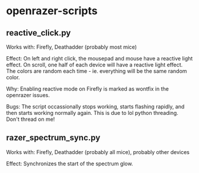 # openrazer-scripts

## reactive_click.py
Works with: Firefly, Deathadder (probably most mice)

Effect: On left and right click, the mousepad and mouse have a reactive light effect. On scroll, one half of each device will have a reactive light effect. The colors are random each time - ie. everything will be the same random color.

Why: Enabling reactive mode on Firefly is marked as wontfix in the openrazer issues.

Bugs: The script occassionally stops working, starts flashing rapidly, and then starts working normally again. This is due to lol python threading. Don't thread on me!

## razer_spectrum_sync.py
Works with: Firefly, Deathadder (probably all mice), probably other devices

Effect: Synchronizes the start of the spectrum glow.
